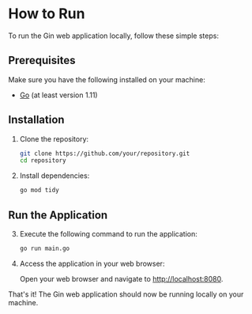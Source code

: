 # How to Run

To run the Gin web application locally, follow these simple steps:

## Prerequisites

Make sure you have the following installed on your machine:

- [Go](https://golang.org/dl/) (at least version 1.11)

## Installation

1. Clone the repository:

    ```bash
    git clone https://github.com/your/repository.git
    cd repository
    ```

2. Install dependencies:

    ```bash
    go mod tidy
    ```

## Run the Application

3. Execute the following command to run the application:

    ```bash
    go run main.go
    ```

4. Access the application in your web browser:

    Open your web browser and navigate to [http://localhost:8080](http://localhost:8080).

That's it! The Gin web application should now be running locally on your machine.
